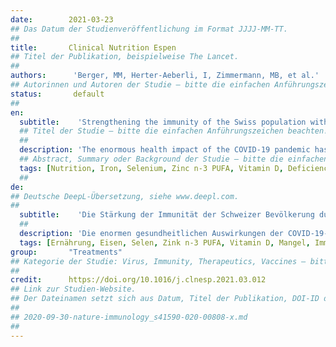 ```yaml
---
date:        2021-03-23
## Das Datum der Studienveröffentlichung im Format JJJJ-MM-TT.
##
title:       Clinical Nutrition Espen
## Titel der Publikation, beispielweise The Lancet.
##
authors:      'Berger, MM, Herter-Aeberli, I, Zimmermann, MB, et al.'
## Autorinnen und Autoren der Studie – bitte die einfachen Anführungszeichen beachten!
status:       default
##
en:
  subtitle:    'Strengthening the immunity of the Swiss population with micronutrients: A narrative review and call for action'
  ## Titel der Studie – bitte die einfachen Anführungszeichen beachten!
  ##
  description: 'The enormous health impact of the COVID-19 pandemic has refocused attention on measures to optimize immune function and vaccine response. Dietary deficiencies of micronutrients can weaken adaptive immunity. The aim of this review was to examine links between micronutrients, immune function and COVID-19 infection, with a focus on nutritional risks in subgroups of the Swiss population. Scoping review on the associations between selected micronutrients (vitamins D and C, iron, selenium, zinc, and n-3 PUFAs) and immunity, with particular reference to the Swiss population. These nutrients were chosen because previous EFSA reviews have concluded they play a key role in immunity. The review discusses the available knowledge on links between sufficient nutrient status, optimal immune function, and prevention of respiratory tract infections. Because of the rapid spread of the COVID-19 pandemic, controlled intervention studies of micronutrients in the context of COVID-19 infection are now underway, but evidence is not yet available to draw conclusions. The anti-inflammatory properties of n-3 PUFAs are well established. In Switzerland, several subgroups of the population are at clear risk of nutrient deficiencies; e.g., older adults, multiple comorbidities, obesity, pregnancy, and institutionalized. Low intakes of n-3 PUFA are present in a large proportion of the population. There are clear and strong relationships between micronutrient and n-3 PUFA status and immune function, and subgroups of the Swiss population are at risk for deficient intakes. Therefore, during the COVID-19 pandemic, as a complement to a healthy and balanced diet, it may be prudent to consider supplementation with a combination of moderate doses of Vitamins C and D, as well as of Se, Zn and n-3 PUFA, in risk groups.'
  ## Abstract, Summary oder Background der Studie – bitte die einfachen Anführungszeichen beachten!
  tags: [Nutrition, Iron, Selenium, Zinc n-3 PUFA, Vitamin D, Deficiency, Immunity]
  ##
de: 
## Deutsche DeepL-Übersetzung, siehe www.deepl.com.
##
  subtitle:    'Die Stärkung der Immunität der Schweizer Bevölkerung durch Mikronährstoffe: Ein narrativer Überblick und ein Aufruf zum Handeln'
  ##
  description: 'Die enormen gesundheitlichen Auswirkungen der COVID-19-Pandemie haben die Aufmerksamkeit auf Maßnahmen zur Optimierung der Immunfunktion und der Impfstoffreaktion gelenkt. Ein Mangel an Mikronährstoffen in der Ernährung kann die adaptive Immunität schwächen. Ziel dieser Übersichtsarbeit war, Zusammenhänge zwischen Mikronährstoffen, Immunfunktion und COVID-19-Infektion zu untersuchen, wobei der Schwerpunkt auf Ernährungsrisiken in Untergruppen der Schweizer Bevölkerung lag. Als Methode kam ein Scoping Review über die Zusammenhänge zwischen ausgewählten Mikronährstoffen (Vitamin D und C, Eisen, Selen, Zink und n-3 PUFAs) und Immunität mit besonderem Bezug auf die Schweizer Bevölkerung zum Einsatz. Diese Nährstoffe wurden ausgewählt, weil frühere Überprüfungen der EFSA zu dem Schluss kamen, dass sie eine Schlüsselrolle bei der Immunität spielen. In dem Bericht werden die verfügbaren Erkenntnisse über die Zusammenhänge zwischen einem ausreichenden Nährstoffstatus, einer optimalen Immunfunktion und der Prävention von Atemwegsinfektionen erörtert. Aufgrund der raschen Ausbreitung der COVID-19-Pandemie werden derzeit kontrollierte Interventionsstudien zu Mikronährstoffen im Zusammenhang mit COVID-19-Infektionen durchgeführt, aber es liegen noch keine Erkenntnisse vor, um Schlussfolgerungen zu ziehen. Die entzündungshemmenden Eigenschaften von n-3-PUFAs sind gut belegt. In der Schweiz gibt es mehrere Bevölkerungsgruppen, bei denen ein eindeutiges Risiko für einen Nährstoffmangel besteht, z. B. ältere Erwachsene, Menschen mit mehreren Erkrankungen, Übergewichtige, Schwangere und Heimbewohner. Ein großer Teil der Bevölkerung nimmt zu wenig n-3-PUFA auf. Es gibt klare und starke Zusammenhänge zwischen dem Mikronährstoff- und n-3-PUFA-Status und der Immunfunktion, und bei Untergruppen der Schweizer Bevölkerung besteht ein Risiko für eine unzureichende Zufuhr. Daher könnte während der COVID-19-Pandemie ratsam sein, als Ergänzung zu einer gesunden und ausgewogenen Ernährung in Risikogruppen eine Kombination aus moderaten Dosen der Vitamine C und D sowie von Se, Zn und n-3-PUFA zu erwägen.'
  tags: [Ernährung, Eisen, Selen, Zink n-3 PUFA, Vitamin D, Mangel, Immunität]
group:       "Treatments"
## Kategorie der Studie: Virus, Immunity, Therapeutics, Vaccines – bitte die Anführungszeichen beachten!
##
credit:      https://doi.org/10.1016/j.clnesp.2021.03.012
## Link zur Studien-Website.
## Der Dateinamen setzt sich aus Datum, Titel der Publikation, DOI-ID der Studie (nach dem letzten Slash) und der Dateiendung zusammen. Bitte den Unterstrich vor der DOI-ID beachten!
##
## 2020-09-30-nature-immunology_s41590-020-00808-x.md
##
---
```

<object data="{{ page.link }}" style='height:calc(100vh - 400px); width: 100%' type='application/pdf'></object>
